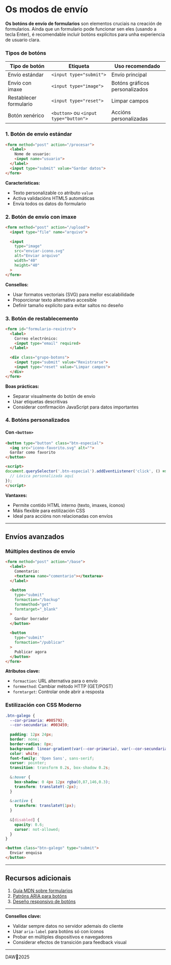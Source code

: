 # Os modos de envío

**Os botóns de envío de formularios** son elementos cruciais na creación de formularios. Aínda que un formulario pode funcionar sen eles (usando a tecla Enter), é recomendable incluír botóns explícitos para unha experiencia de usuario clara.

### Tipos de botóns

| Tipo de botón              | Etiqueta                       | Uso recomendado               |
|----------------------------|--------------------------------|--------------------------------|
| Envío estándar             | `<input type="submit">`        | Envío principal                |
| Envío con imaxe            | `<input type="image">`         | Botóns gráficos personalizados |
| Restablecer formulario     | `<input type="reset">`         | Limpar campos                  |
| Botón xenérico             | `<button>` ou `<input type="button">` | Accións personalizadas |

### 1. Botón de envío estándar

```html
<form method="post" action="/procesar">
  <label>
    Nome de usuario:
    <input name="usuario">
  </label>
  <input type="submit" value="Gardar datos">
</form>
```

**Características:**  
- Texto personalizable co atributo `value`  
- Activa validacións HTML5 automáticas  
- Envía todos os datos do formulario  

### 2. Botón de envío con imaxe

```html
<form method="post" action="/upload">
  <input type="file" name="arquivo">
  
  <input 
    type="image" 
    src="enviar-icono.svg" 
    alt="Enviar arquivo"
    width="40"
    height="40"
  >
</form>
```

**Consellos:**  
- Usar formatos vectoriais (SVG) para mellor escalabilidade  
- Proporcionar texto alternativo accesible  
- Definir tamaño explícito para evitar saltos no deseño  

### 3. Botón de restablecemento

```html
<form id="formulario-rexistro">
  <label>
    Correo electrónico:
    <input type="email" required>
  </label>
  
  <div class="grupo-botons">
    <input type="submit" value="Rexistrarse">
    <input type="reset" value="Limpar campos">
  </div>
</form>
```

**Boas prácticas:**  
- Separar visualmente do botón de envío  
- Usar etiquetas descritivas  
- Considerar confirmación JavaScript para datos importantes  

### 4. Botóns personalizados

#### Con `<button>`
```html
<button type="button" class="btn-especial">
  <img src="icono-favorito.svg" alt="">
  Gardar como favorito
</button>

<script>
document.querySelector('.btn-especial').addEventListener('click', () => {
  // Lóxica personalizada aquí
});
</script>
```

**Vantaxes:**  
- Permite contido HTML interno (texto, imaxes, íconos)  
- Máis flexible para estilización CSS  
- Ideal para accións non relacionadas con envíos  

---

## Envíos avanzados

### Múltiples destinos de envío

```html
<form method="post" action="/base">
  <label>
    Comentario:
    <textarea name="comentario"></textarea>
  </label>
  
  <button 
    type="submit"
    formaction="/backup"
    formmethod="get"
    formtarget="_blank"
  >
    Gardar borrador
  </button>
  
  <button 
    type="submit"
    formaction="/publicar"
  >
    Publicar agora
  </button>
</form>
```

**Atributos clave:**  
- `formaction`: URL alternativa para o envío  
- `formmethod`: Cambiar método HTTP (GET/POST)  
- `formtarget`: Controlar onde abrir a resposta  

### Estilización con CSS Moderno

```css
.btn-galego {
  --cor-primaria: #005792;
  --cor-secundaria: #003459;
  
  padding: 12px 24px;
  border: none;
  border-radius: 8px;
  background: linear-gradient(var(--cor-primaria), var(--cor-secundaria));
  color: white;
  font-family: 'Open Sans', sans-serif;
  cursor: pointer;
  transition: transform 0.2s, box-shadow 0.2s;
  
  &:hover {
    box-shadow: 0 4px 12px rgba(0,87,146,0.3);
    transform: translateY(-2px);
  }
  
  &:active {
    transform: translateY(1px);
  }
  
  &[disabled] {
    opacity: 0.6;
    cursor: not-allowed;
  }
}
```

```html
<button class="btn-galego" type="submit">
  Enviar enquisa
</button>
```

---

## Recursos adicionais

1. [Guía MDN sobre formularios](https://developer.mozilla.org/gl/docs/Learn/Forms)  
2. [Patróns ARIA para botóns](https://www.w3.org/WAI/ARIA/apg/patterns/button/)  
3. [Deseño responsivo de botóns](https://css-tricks.com/a-complete-guide-to-links-and-buttons/)  

---

**Consellos clave:**  
- Validar sempre datos no servidor ademais do cliente  
- Usar `aria-label` para botóns só con íconos  
- Probar en múltiples dispositivos e navegadores  
- Considerar efectos de transición para feedback visual  

---

DAW🧊2025